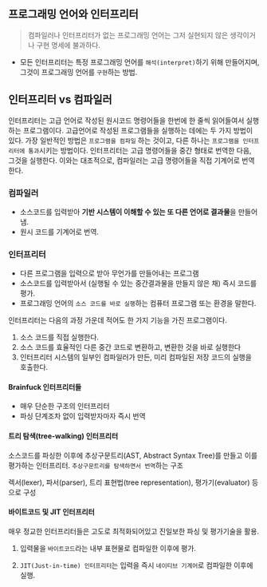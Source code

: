 ## 프로그래밍 언어와 인터프리터

> 컴파일러나 인터프리터가 없는 프로그래밍 언어는 그저 실현되지 않은 생각이거나 구현 명세에 불과하다.

- 모든 인터프리터는 특정 프로그래밍 언어를 `해석(interpret)`하기 위해 만들어지며, 그것이 프로그래밍 언어를 `구현`하는 방법.

## 인터프리터 vs 컴파일러

인터프리터는 고급 언어로 작성된 원시코드 명령어들을 한번에 한 줄씩 읽어들여서 실행하는 프로그램이다. 고급언어로 작성된 프로그램들을 실행하는 데에는 두 가지 방법이 있다. 가장 일반적인 방법은 `프로그램을 컴파일` 하는 것이고, 다른 하나는 `프로그램을 인터프리터에 통과`시키는 방법이다. 인터프리터는 고급 명령어들을 중간 형태로 번역한 다음, 그것을 실행한다. 이와는 대조적으로, 컴파일러는 고급 명령어들을 직접 기계어로 번역한다.

### 컴파일러

- 소스코드를 입력받아 **기반 시스템이 이해할 수 있는 또 다른 언어로 결과물**을 만들어냄.
- 원시 코드를 기계어로 번역.

### 인터프리터

- 다른 프로그램을 입력으로 받아 무언가를 만들어내는 프로그램
- 소스코드를 입력받아서 (실행될 수 있는 중간결과물을 만들지 않은 채) 즉시 코드를 평가.
- 프로그래밍 언어의 `소스 코드를 바로 실행`하는 컴퓨터 프로그램 또는 환경을 말한다.

인터프리터는 다음의 과정 가운데 적어도 한 가지 기능을 가진 프로그램이다.

1. 소스 코드를 직접 실행한다.
2. 소스 코드를 효율적인 다른 중간 코드로 변환하고, 변환한 것을 바로 실행한다
3. 인터프리터 시스템의 일부인 컴파일러가 만든, 미리 컴파일된 저장 코드의 실행을 호출한다.

#### Brainfuck 인터프리터들

- 매우 단순한 구조의 인터프리터
- 파싱 단계조차 없이 입력받자마자 즉시 번역

#### 트리 탐색(tree-walking) 인터프리터

소스코드를 파싱한 이후에 추상구문트리(AST, Abstract Syntax Tree)를 만들고 이를 평가하는 인터프리터. `추상구문트리를 탐색하면서 번역`하는 구조

렉서(lexer), 파서(parser), 트리 표현법(tree representation), 평가기(evaluator) 등으로 구성

#### 바이트코드 및 JIT 인터프리터

매우 정교한 인터프리터들은 고도로 최적화되어있고 진일보한 파싱 및 평가기술을 활용.

1. 입력물을 `바이트코드`라는 내부 표현물로 컴파일한 이후에 평가.

2. `JIT(Just-in-time) 인터프리터`는 입력을 즉시 `네이티브 기계어`로 컴파일한 이후에 실행.
